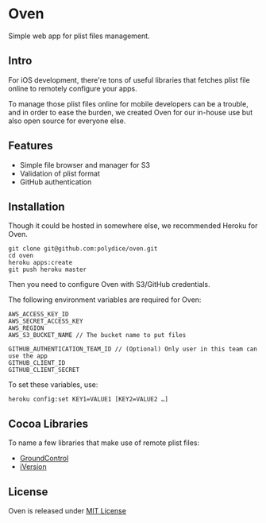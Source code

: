 # Oven

Simple web app for plist files management.

## Intro

For iOS development, there're tons of useful libraries that fetches plist file online to remotely configure your apps.

To manage those plist files online for mobile developers can be a trouble, and in order to ease the burden, we created Oven for our in-house use but also open source for everyone else.

## Features

* Simple file browser and manager for S3
* Validation of plist format
* GitHub authentication

## Installation

Though it could be hosted in somewhere else, we recommended Heroku for Oven.

```
git clone git@github.com:polydice/oven.git
cd oven
heroku apps:create
git push heroku master
```

Then you need to configure Oven with S3/GitHub credentials.

The following environment variables are required for Oven:

```
AWS_ACCESS_KEY_ID
AWS_SECRET_ACCESS_KEY
AWS_REGION
AWS_S3_BUCKET_NAME // The bucket name to put files

GITHUB_AUTHENTICATION_TEAM_ID // (Optional) Only user in this team can use the app
GITHUB_CLIENT_ID
GITHUB_CLIENT_SECRET
```

To set these variables, use:

```heroku config:set KEY1=VALUE1 [KEY2=VALUE2 …]```

## Cocoa Libraries

To name a few libraries that make use of remote plist files:

* [GroundControl](https://github.com/mattt/GroundControl)
* [iVersion](https://github.com/nicklockwood/iVersion)

## License

Oven is released under [MIT License](http://www.opensource.org/licenses/MIT)